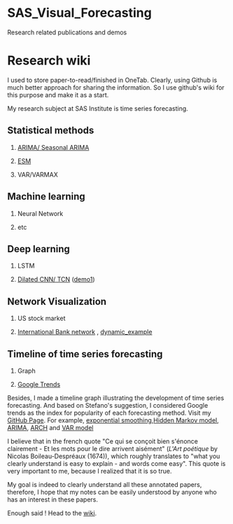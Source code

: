 # SAS_Visual_Forecasting
Research related publications and demos


Research wiki
=============

I used to store paper-to-read/finished in OneTab. Clearly, using Github is much better approach for sharing the information. 
So I use github's wiki for this purpose and make it as a start.

My research subject at SAS Institute is time series forecasting.  

## Statistical methods

1. [ARIMA/ Seasonal ARIMA](https://github.com/BIRAN/SAS_Visual_Forecasting/blob/master/statistical_method/SARIMA_demo.ipynb)

2. [ESM](https://github.com/BIRAN/SAS_Visual_Forecasting/blob/master/statistical_method/ESM_demo.ipynb)

3. VAR/VARMAX

## Machine learning

1. Neural Network

2. etc

## Deep learning

1. LSTM

2. [Dilated CNN/ TCN](https://github.com/BIRAN/SAS_Visual_Forecasting/wiki/dilated-CNN)  ([demo1](https://github.com/BIRAN/SAS_Visual_Forecasting/blob/master/deep_learning/tcn_demos.ipynb))

## Network Visualization

1. US stock market

2. [International Bank network](https://biran.github.io/Overview-of-time-series-forecasting/network/) , [dynamic_example](https://biran.github.io/Overview-of-time-series-forecasting/network_dynamic/)

## Timeline of time series forecasting

1. Graph

2. [Google Trends](https://biran.github.io/Overview-of-time-series-forecasting/)


Besides, I made a timeline graph illustrating the development of time series forecasting. And based on Stefano's suggestion, I considered Google trends as the index for popularity of each forecasting method. Visit my [GitHub Page](https://biran.github.io/Overview-of-time-series-forecasting/). For example, [exponential smoothing](https://biran.github.io/Overview-of-time-series-forecasting/esm/),[Hidden Markov model](https://biran.github.io/Overview-of-time-series-forecasting/hmm/), [ARIMA](https://biran.github.io/Overview-of-time-series-forecasting/arima/), [ARCH](https://biran.github.io/Overview-of-time-series-forecasting/arch/) and [VAR model](https://biran.github.io/Overview-of-time-series-forecasting/var/)

I believe that in the french quote "Ce qui se conçoit bien s'énonce clairement - Et les mots pour le dire arrivent aisément" (*L'Art poétique* by Nicolas Boileau-Despréaux (1674)), which roughly translates to "what you clearly understand is easy to explain - and words come easy". This quote is very important to me, because I realized that it is so true.

My goal is indeed to clearly understand all these annotated papers, therefore, I hope that my notes can be easily understood by anyone who has an interest in these papers.

Enough said ! Head to the [wiki](https://github.com/BIRAN/SAS_Visual_Forecasting/wiki).


